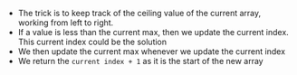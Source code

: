 * The trick is to keep track of the ceiling value of the current array, working from left to right.
* If a value is less than the current max, then we update the current index. This current index could be the solution
* We then update the current max whenever we update the current index
* We return the `current index + 1` as it is the start of the new array